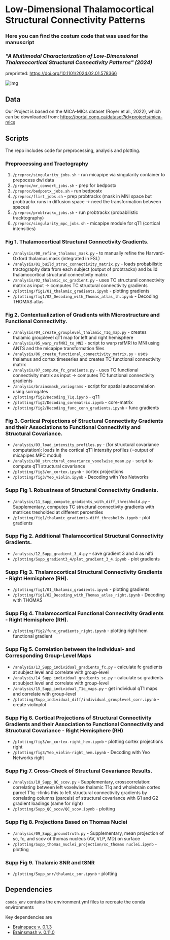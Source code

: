 # Low-Dimensional Thalamocortical Structural Connectivity Patterns

### Here you can find the costum code that was used for the manuscript 
### *"A Multimodal Characterization of Low-Dimensional Thalamocortical Structural Connectivity Patterns" (2024)*
preprinted: https://doi.org/10.1101/2024.02.01.578366

![img](https://github.com/CNG-LAB/cngopen/blob/main/thalamic_gradients/thala_gradients.png) 

## **Data**
Our Project is based on the MICA-MICs dataset (Royer et al., 2022), which can be downloaded from: https://portal.conp.ca/dataset?id=projects/mica-mics

## **Scripts** 
The repo includes code for preprocessing, analysis and plotting. 

### Preprocessing and Tractography
1. `/preproc/singularity_jobs.sh` - run micapipe via singularity container to prepocess dwi data
2. `/preproc/mr_convert_jobs.sh` - prep for bedpostx
3. `/preproc/bedpostx_jobs.sh` - run bedpostx
4. `/preproc/flirt_jobs.sh` - prep probtrackx (mask in MNI space but probtrackx runs in diffusion space -> need the transformation between spaces)
5. `/preproc/probtrackx_jobs.sh` - run probtrackx (probabilistic tracktography)
6. `/preproc/singularity_mpc_jobs.sh` - micapipe module for qT1 (cortical intensities)

### Fig 1.  Thalamocortical Structural Connectivity Gradients.

- `/analysis/00_refine_thalamus_mask.py` - to manually refine the Harvard-Oxford thalamus mask (integrated in FSL)
- `/analysis/01_build_struc_connectivity_matrix.py` - loads probabilistic tractography data from each subject (output of probtrackx) and build thalamocortical structural connectivity matrix
- `/analysis/02_thalamic_sc_gradient.py` - uses TC structural connectivity matrix as input -> computes TC structural connectivity gradients
- `/plotting/fig1/01_thalamic_gradients.ipynb` - plotting gradients
- `/plotting/fig1/02_Decoding_with_Thomas_atlas_lh.ipynb` - Decoding THOMAS atlas

### Fig 2.  Contextualization of Gradients with Microstructure and Functional Connectivity.

- `/analysis/04_create_grouplevel_thalamic_T1q_map.py` - creates thalamic grouplevel qT1 map for left and right hemisphere
- `/analysis/05_warp_rsfMRI_to_MNI` - script to warp rsfMRI to MNI using ANTS and the micapipe transformation files
- `/analysis/06_create_functional_connectivity_matrix.py` - uses thalamus and cortex timeseries and creates TC functional connectivity matrix
- `/analysis/07_compute_fc_gradients.py` - uses TC functional connectivity matrix as input -> computes TC functional connectivity gradients
- `/analysis/brainsmash_variograms` - script for spatial autocorrelation using surrogates
- `/plotting/fig2/Decoding_T1q.ipynb` - qT1
- `/plotting/fig2/Decoding_corematrix.ipynb` - core-matrix
- `/plotting/fig2/Decoding_func_conn_gradients.ipynb` - func gradients

### Fig 3.  Cortical Projections of Structural Connectivity Gradients and their Associations to Functional Connectivity and Structural Covariance. 

- `/analysis/03_load_intensity_profiles.py` - (for structural covariance computation): loads in the cortical qT1 intensity profiles (=output of micapipes MPC modul)
- `/analysis/08_structural_covariance_voxelwise_mean.py` - script to compute qT1 structural covariance
- `/plotting/fig3/on_cortex.ipynb` - cortex projections
- `/plotting/fig3/Yeo_violin.ipynb` - Decoding with Yeo Networks

### Supp Fig 1.  Robustness of Structural Connectivity Gradients.
- `/analysis/11_Supp_compute_gradients_with_diff_threshhold.py` - Supplementary, computes TC structural connectivity gradients with matrices tresholded at different percentiles
- `/plotting/fig1/thalamic_gradients-diff_thresholds.ipynb` - plot gradients


### Supp Fig 2.  Additional Thalamocortical Structural Connectivity Gradients.
- `/analysis/12_Supp_gradient_3_4.py` - save gradient 3 and 4 as nifti
- `/plotting/Supp_gradient3_4/plot_gradient_3_4.ipynb` - plot gradients
  
### Supp Fig 3.  Thalamocortical Structural Connectivity Gradients - Right Hemisphere (RH).
- `/plotting/fig1/01_thalamic_gradients.ipynb` - plotting gradients
- `/plotting/fig1/02_Decoding_with_Thomas_atlas_right.ipynb` - Decoding with THOMAS

### Supp Fig 4. Thalamocortical Functional Connectivity Gradients - Right Hemisphere (RH). 
- `/plotting/fig2/func_gradients_right.ipynb` - plotting right hem functional gradient

### Supp Fig 5. Correlation between the Individual- and Corresponding Group-Level Maps
- `/analysis/13_Supp_individual_gradients_fc.py` - calculate fc gradients at subject level and correlate with group-level
- `/analysis/14_Supp_individual_gradients_sc.py` - calculate sc gradients at subject level and correlate with group-level
- `/analysis/15_Supp_individual_T1q_maps.py` - get individual qT1 maps and correlate with group-level
- `/plotting/Supp_individual_diff/individual_grouplevel_corr.ipynb` -  create violinplot

### Supp Fig 6.  Cortical Projections of Structural Connectivity Gradients and their Association to Functional Connectivity and Structural Covariance - Right Hemisphere (RH)
- `/plotting/fig3/on_cortex-right_hem.ipynb` - plotting cortex projections right
- `/plotting/fig3/Yeo_violin-right_hem.ipynb` - Decoding with Yeo Networks right

### Supp Fig 7.   Cross-Check of Structural Covariance Results. 
- `/analysis/10_Supp_QC_scov.py` - Supplementary, crosscorrelation: correlating between left voxelwise thalamic T1q and wholebrain cortex parcel T1q ->links this to left structural connectivity gradients by correlating columns (parcels) of structural covariance with G1 and G2 gradient loadings (same for right)
- `/plotting/Supp_QC_scov/QC_scov.ipynb` - plotting

### Supp Fig 8. Projections Based on Thomas Nuclei  
- `/analysis/09_Supp_groundtruth.py` - Supplementary, mean projection of sc, fc, and scov of thomas nucleus (AV, VLP, MD) on surface
- `/plotting/Supp_thomas_nuclei_projection/sc_thomas nuclei.ipynb` - plotting

### Supp Fig 9. Thalamic SNR and tSNR
- `/plotting/Supp_snr/thalamic_snr.ipynb` - plotting


## **Dependencies**

`conda_env` contains the environment.yml files to recreate the conda environments


Key dependencies are 
- [Brainspace v. 0.1.3](https://brainspace.readthedocs.io/en/latest/index.html)
- [Brainsmash v. 0.11.0](https://brainsmash.readthedocs.io/en/latest/)








